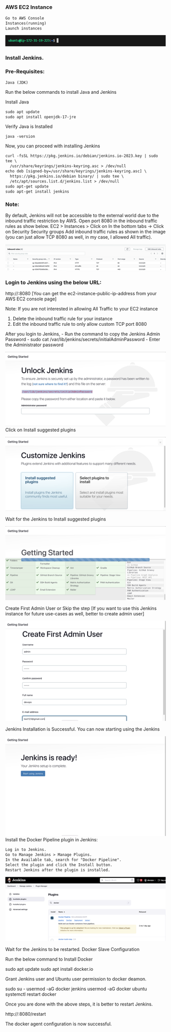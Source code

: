### AWS EC2 Instance

    Go to AWS Console
    Instances(running)
    Launch instances

![EC2 instance launch](./images/image.png)

### Install Jenkins.

### Pre-Requisites:

    Java (JDK)

Run the below commands to install Java and Jenkins

Install Java

```
sudo apt update
sudo apt install openjdk-17-jre
```

Verify Java is Installed

```
java -version
```

Now, you can proceed with installing Jenkins

```
curl -fsSL https://pkg.jenkins.io/debian/jenkins.io-2023.key | sudo tee \
  /usr/share/keyrings/jenkins-keyring.asc > /dev/null
echo deb [signed-by=/usr/share/keyrings/jenkins-keyring.asc] \
  https://pkg.jenkins.io/debian binary/ | sudo tee \
  /etc/apt/sources.list.d/jenkins.list > /dev/null
sudo apt-get update
sudo apt-get install jenkins
```

### Note: 
By default, Jenkins will not be accessible to the external world due to the inbound traffic restriction by AWS. Open port 8080 in the inbound traffic rules as show below.
    EC2 > Instances > Click on
    In the bottom tabs -> Click on Security
    Security groups
    Add inbound traffic rules as shown in the image (you can just allow TCP 8080 as well, in my case, I allowed All traffic).

![sg setup](./images/215975712-2fc569cb-9d76-49b4-9345-d8b62187aa22.png)

### Login to Jenkins using the below URL:

http://:8080 [You can get the ec2-instance-public-ip-address from your AWS EC2 console page]

Note: If you are not interested in allowing All Traffic to your EC2 instance 
1. Delete the inbound traffic rule for your instance 
2. Edit the inbound traffic rule to only allow custom TCP port 8080

After you login to Jenkins, - Run the command to copy the Jenkins Admin Password - 
sudo cat /var/lib/jenkins/secrets/initialAdminPassword - Enter the Administrator password

![alt text](./images/215959008-3ebca431-1f14-4d81-9f12-6bb232bfbee3.png)
Click on Install suggested plugins

![alt text](./images/215959294-047eadef-7e64-4795-bd3b-b1efb0375988.png)

Wait for the Jenkins to Install suggested plugins

![alt text](./images/215959398-344b5721-28ec-47a5-8908-b698e435608d.png)

Create First Admin User or Skip the step [If you want to use this Jenkins instance for future use-cases as well, better to create admin user]

![alt text](./images/215959757-403246c8-e739-4103-9265-6bdab418013e.png)

Jenkins Installation is Successful. You can now starting using the Jenkins

![alt text](./images/215961440-3f13f82b-61a2-4117-88bc-0da265a67fa7.png)
Install the Docker Pipeline plugin in Jenkins:

    Log in to Jenkins.
    Go to Manage Jenkins > Manage Plugins.
    In the Available tab, search for "Docker Pipeline".
    Select the plugin and click the Install button.
    Restart Jenkins after the plugin is installed.

![alt text](./images/215973898-7c366525-15db-4876-bd71-49522ecb267d.png)

Wait for the Jenkins to be restarted.
Docker Slave Configuration

Run the below command to Install Docker

sudo apt update
sudo apt install docker.io

Grant Jenkins user and Ubuntu user permission to docker deamon.

sudo su - 
usermod -aG docker jenkins
usermod -aG docker ubuntu
systemctl restart docker

Once you are done with the above steps, it is better to restart Jenkins.

http://<ec2-instance-public-ip>:8080/restart

The docker agent configuration is now successful.